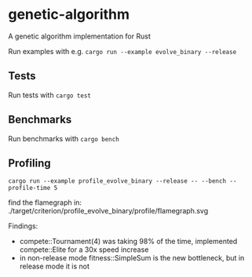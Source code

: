 # genetic-algorithm
A genetic algorithm implementation for Rust

Run examples with e.g. `cargo run --example evolve_binary --release`

## Tests

Run tests with `cargo test`

## Benchmarks

Run benchmarks with `cargo bench`

## Profiling

`cargo run --example profile_evolve_binary --release -- --bench --profile-time 5`

find the flamegraph in: ./target/criterion/profile_evolve_binary/profile/flamegraph.svg

Findings:

* compete::Tournament(4) was taking 98% of the time, implemented compete::Elite for a 30x speed increase
* in non-release mode fitness::SimpleSum is the new bottleneck, but in release mode it is not
